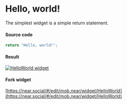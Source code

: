 # Hello, world!

The simplest widget is a simple return statement.

#### Source code

```jsx
return "Hello, world!";
```

#### Result

[![HelloWorld widget](https://ipfs.near.social/ipfs/bafkreicrvias7qpxsbpi7wyciez6bd7qd3dkqywa3ghnzzxrqxjmqbbwa4)](https://near.social/#/mob.near/widget/HelloWorld)

#### Fork widget

[https://near.social/#/edit/mob.near/widget/HelloWorld](https://near.social/#/edit/mob.near/widget/HelloWorld)

